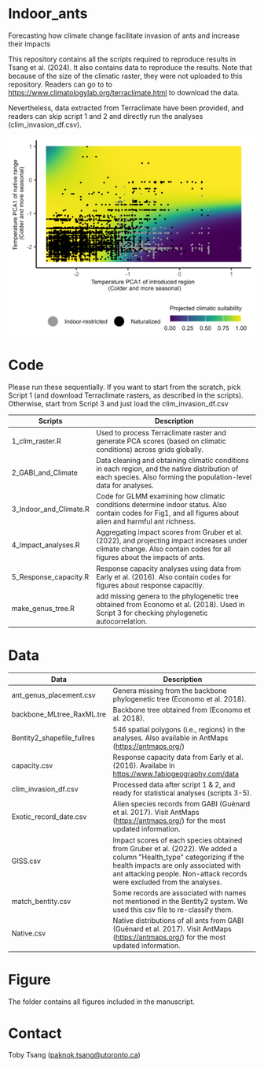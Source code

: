 # Indoor_ants
Forecasting how climate change facilitate invasion of ants and increase their impacts

This repository contains all the scripts required to reproduce results in Tsang et al. (2024). 
It also contains data to reproduce the results.
Note that because of the size of the climatic raster, they were not uploaded to this repository. Readers can go to to https://www.climatologylab.org/terraclimate.html to download the data.

Nevertheless, data extracted from Terraclimate have been provided, and readers can skip script 1 and 2 and directly run the analyses (clim_invasion_df.csv). 

![Fig2.tiff](https://github.com/tpaknok/Indoor_ants/blob/main/Figures/Fig2.tiff)
# Code
Please run these sequentially. If you want to start from the scratch, pick Script 1 (and download Terraclimate rasters, as described in the scripts).
Otherwise, start from Script 3 and just load the clim_invasion_df.csv

|Scripts|Description|
|---|---|
|1_clim_raster.R| Used to process Terraclimate raster and generate PCA scores (based on climatic conditions) across grids globally. 
|2_GABI_and_Climate| Data cleaning and obtaining climatic conditions in each region, and the native distribution of each species. Also forming the population-level data for analyses. 
|3_Indoor_and_Climate.R| Code for GLMM examining how climatic conditions determine indoor status. Also contain codes for Fig1, and all figures about alien and harmful ant richness.
|4_Impact_analyses.R| Aggregating impact scores from Gruber et al. (2022), and projecting impact increases under climate change. Also contain codes for all figures about the impacts of ants.
|5_Response_capacity.R| Response capacity analyses using data from Early et al. (2016). Also contain codes for figures about response capacitiy.
|make_genus_tree.R| add missing genera to the phylogenetic tree obtained from Economo et al. (2018). Used in Script 3 for checking phylogenetic autocorrelation.

# Data
|Data|Description|
|---|---|
|ant_genus_placement.csv| Genera missing from the backbone phylogenetic tree (Economo et al. 2018). 
|backbone_MLtree_RaxML.tre| Backbone tree obtained from (Economo et al. 2018). 
|Bentity2_shapefile_fullres| 546 spatial polygons (i.e., regions) in the analyses. Also available in AntMaps (https://antmaps.org/)
|capacity.csv| Response capacity data from Early et al. (2016). Availabe in https://www.fabiogeography.com/data
|clim_invasion_df.csv| Processed data after script 1 & 2, and ready for statistical analyses (scripts 3-5). 
|Exotic_record_date.csv| Alien species records from GABI (Guénard et al. 2017). Visit AntMaps (https://antmaps.org/) for the most updated information.
|GISS.csv| Impact scores of each species obtained from Gruber et al. (2022). We added a column "Health_type" categorizing if the health impacts are only associated with ant attacking people. Non-attack records were excluded from the analyses.
|match_bentity.csv| Some records are associated with names not mentioned in the Bentity2 system. We used this csv file to re-classify them. 
|Native.csv| Native distributions of all ants from GABI (Guénard et al. 2017). Visit AntMaps (https://antmaps.org/) for the most updated information.

# Figure
The folder contains all figures included in the manuscript.

# Contact
Toby Tsang (paknok.tsang@utoronto.ca)
